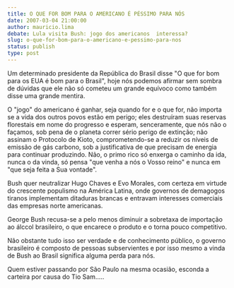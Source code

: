 ```yaml
---
title: O QUE FOR BOM PARA O AMERICANO É PÉSSIMO PARA NÓS
date: 2007-03-04 21:00:00
author: mauricio.lima
debate: Lula visita Bush: jogo dos americanos  interessa?
slug: o-que-for-bom-para-o-americano-e-pessimo-para-nos
status: publish 
type: post
---
```


Um determinado presidente da República do Brasil disse "O que for bom para os EUA é bom para o Brasil", hoje nós podemos afirmar sem sombra de dúvidas que ele não só cometeu um grande equívoco como também disse uma grande mentira.  

O "jogo" do americano é ganhar, seja quando for e o que for, não importa se a vida dos outros povos estão em perigo; eles destruíram suas reservas florestais em nome do progresso e esperam, senceramente, que nós não o façamos, sob pena de o planeta correr sério perigo de extinção; não assinam o Protocolo de Kioto, comprometendo-se a reduzir os níveis de emissão de gás carbono, sob a justificativa de que precisam de energia para continuar produzindo. Não, o primo rico só enxerga o caminho da ida, nunca o da vinda, só pensa "que venha a nós o Vosso reino" e nunca em "que seja feita a Sua vontade".  

Bush quer neutralizar Hugo Chaves e Evo Morales, com certeza em virtude do crescente populismo na América Latina, onde governos de demagogos tiranos implementam ditaduras brancas e entravam interesses comerciais das empresas norte americanas.  

George Bush recusa-se a pelo menos diminuir a sobretaxa de importação ao álccol brasileiro, o que encarece o produto e o torna pouco competitivo.  

Não obstante tudo isso ser verdade e de conhecimento público, o governo brasileiro é composto de pessoas subservientes e por isso mesmo a vinda de Bush ao Brasil significa alguma perda para nós.  

Quem estiver passando por São Paulo na mesma ocasião, esconda a carteira por causa do Tio Sam.....
